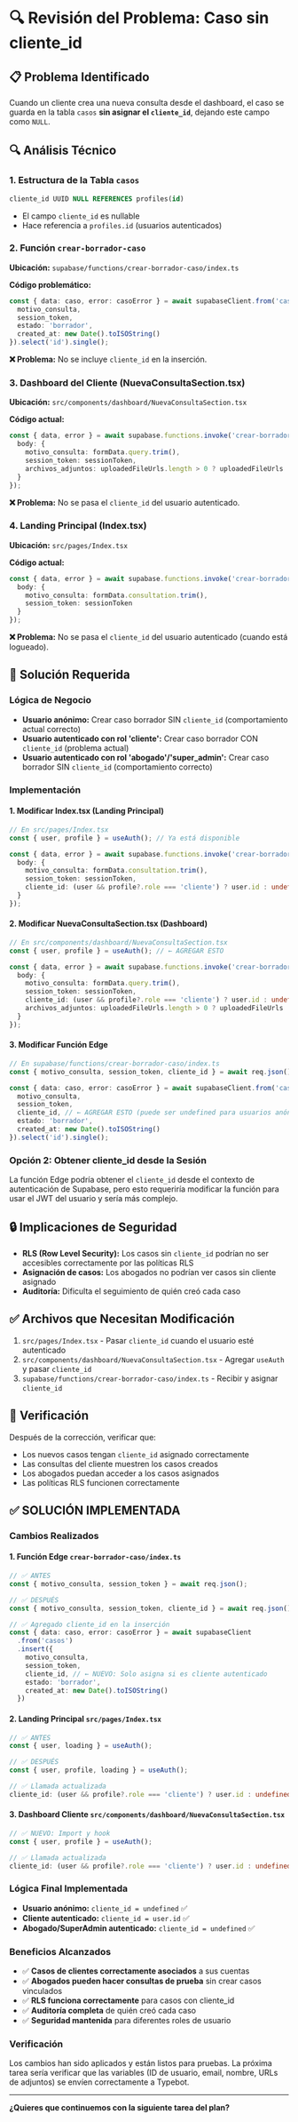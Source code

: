 # 🔍 **Revisión del Problema: Caso sin cliente_id**

## 📋 **Problema Identificado**

Cuando un cliente crea una nueva consulta desde el dashboard, el caso se guarda en la tabla `casos` **sin asignar el `cliente_id`**, dejando este campo como `NULL`.

## 🔍 **Análisis Técnico**

### **1. Estructura de la Tabla `casos`**
```sql
cliente_id UUID NULL REFERENCES profiles(id)
```
- El campo `cliente_id` es nullable
- Hace referencia a `profiles.id` (usuarios autenticados)

### **2. Función `crear-borrador-caso`**
**Ubicación:** `supabase/functions/crear-borrador-caso/index.ts`

**Código problemático:**
```typescript
const { data: caso, error: casoError } = await supabaseClient.from('casos').insert({
  motivo_consulta,
  session_token,
  estado: 'borrador',
  created_at: new Date().toISOString()
}).select('id').single();
```

**❌ Problema:** No se incluye `cliente_id` en la inserción.

### **3. Dashboard del Cliente (NuevaConsultaSection.tsx)**
**Ubicación:** `src/components/dashboard/NuevaConsultaSection.tsx`

**Código actual:**
```typescript
const { data, error } = await supabase.functions.invoke('crear-borrador-caso', {
  body: {
    motivo_consulta: formData.query.trim(),
    session_token: sessionToken,
    archivos_adjuntos: uploadedFileUrls.length > 0 ? uploadedFileUrls : undefined
  }
});
```

**❌ Problema:** No se pasa el `cliente_id` del usuario autenticado.

### **4. Landing Principal (Index.tsx)**
**Ubicación:** `src/pages/Index.tsx`

**Código actual:**
```typescript
const { data, error } = await supabase.functions.invoke('crear-borrador-caso', {
  body: {
    motivo_consulta: formData.consultation.trim(),
    session_token: sessionToken
  }
});
```

**❌ Problema:** No se pasa el `cliente_id` del usuario autenticado (cuando está logueado).

## 🎯 **Solución Requerida**

### **Lógica de Negocio**
- **Usuario anónimo:** Crear caso borrador SIN `cliente_id` (comportamiento actual correcto)
- **Usuario autenticado con rol 'cliente':** Crear caso borrador CON `cliente_id` (problema actual)
- **Usuario autenticado con rol 'abogado'/'super_admin':** Crear caso borrador SIN `cliente_id` (comportamiento correcto)

### **Implementación**

#### **1. Modificar Index.tsx (Landing Principal)**
```typescript
// En src/pages/Index.tsx
const { user, profile } = useAuth(); // Ya está disponible

const { data, error } = await supabase.functions.invoke('crear-borrador-caso', {
  body: {
    motivo_consulta: formData.consultation.trim(),
    session_token: sessionToken,
    cliente_id: (user && profile?.role === 'cliente') ? user.id : undefined // ← SOLO PARA CLIENTES
  }
});
```

#### **2. Modificar NuevaConsultaSection.tsx (Dashboard)**
```typescript
// En src/components/dashboard/NuevaConsultaSection.tsx
const { user, profile } = useAuth(); // ← AGREGAR ESTO

const { data, error } = await supabase.functions.invoke('crear-borrador-caso', {
  body: {
    motivo_consulta: formData.query.trim(),
    session_token: sessionToken,
    cliente_id: (user && profile?.role === 'cliente') ? user.id : undefined, // ← SOLO PARA CLIENTES
    archivos_adjuntos: uploadedFileUrls.length > 0 ? uploadedFileUrls : undefined
  }
});
```

#### **3. Modificar Función Edge**
```typescript
// En supabase/functions/crear-borrador-caso/index.ts
const { motivo_consulta, session_token, cliente_id } = await req.json();

const { data: caso, error: casoError } = await supabaseClient.from('casos').insert({
  motivo_consulta,
  session_token,
  cliente_id, // ← AGREGAR ESTO (puede ser undefined para usuarios anónimos)
  estado: 'borrador',
  created_at: new Date().toISOString()
}).select('id').single();
```

### **Opción 2: Obtener cliente_id desde la Sesión**
La función Edge podría obtener el `cliente_id` desde el contexto de autenticación de Supabase, pero esto requeriría modificar la función para usar el JWT del usuario y sería más complejo.

## 🔒 **Implicaciones de Seguridad**

- **RLS (Row Level Security):** Los casos sin `cliente_id` podrían no ser accesibles correctamente por las políticas RLS
- **Asignación de casos:** Los abogados no podrían ver casos sin cliente asignado
- **Auditoría:** Dificulta el seguimiento de quién creó cada caso

## ✅ **Archivos que Necesitan Modificación**

1. `src/pages/Index.tsx` - Pasar `cliente_id` cuando el usuario esté autenticado
2. `src/components/dashboard/NuevaConsultaSection.tsx` - Agregar `useAuth` y pasar `cliente_id`
3. `supabase/functions/crear-borrador-caso/index.ts` - Recibir y asignar `cliente_id`

## 🧪 **Verificación**

Después de la corrección, verificar que:
- Los nuevos casos tengan `cliente_id` asignado correctamente
- Las consultas del cliente muestren los casos creados
- Los abogados puedan acceder a los casos asignados
- Las políticas RLS funcionen correctamente

## ✅ **SOLUCIÓN IMPLEMENTADA**

### **Cambios Realizados**

#### **1. Función Edge `crear-borrador-caso/index.ts`**
```typescript
// ✅ ANTES
const { motivo_consulta, session_token } = await req.json();

// ✅ DESPUÉS
const { motivo_consulta, session_token, cliente_id } = await req.json();

// ✅ Agregado cliente_id en la inserción
const { data: caso, error: casoError } = await supabaseClient
  .from('casos')
  .insert({
    motivo_consulta,
    session_token,
    cliente_id, // ← NUEVO: Solo asigna si es cliente autenticado
    estado: 'borrador',
    created_at: new Date().toISOString()
  })
```

#### **2. Landing Principal `src/pages/Index.tsx`**
```typescript
// ✅ ANTES
const { user, loading } = useAuth();

// ✅ DESPUÉS
const { user, profile, loading } = useAuth();

// ✅ Llamada actualizada
cliente_id: (user && profile?.role === 'cliente') ? user.id : undefined
```

#### **3. Dashboard Cliente `src/components/dashboard/NuevaConsultaSection.tsx`**
```typescript
// ✅ NUEVO: Import y hook
const { user, profile } = useAuth();

// ✅ Llamada actualizada
cliente_id: (user && profile?.role === 'cliente') ? user.id : undefined
```

### **Lógica Final Implementada**

- **Usuario anónimo:** `cliente_id = undefined` ✅
- **Cliente autenticado:** `cliente_id = user.id` ✅
- **Abogado/SuperAdmin autenticado:** `cliente_id = undefined` ✅

### **Beneficios Alcanzados**

- ✅ **Casos de clientes correctamente asociados** a sus cuentas
- ✅ **Abogados pueden hacer consultas de prueba** sin crear casos vinculados
- ✅ **RLS funciona correctamente** para casos con cliente_id
- ✅ **Auditoría completa** de quién creó cada caso
- ✅ **Seguridad mantenida** para diferentes roles de usuario

### **Verificación**

Los cambios han sido aplicados y están listos para pruebas. La próxima tarea sería verificar que las variables (ID de usuario, email, nombre, URLs de adjuntos) se envíen correctamente a Typebot.

---

**¿Quieres que continuemos con la siguiente tarea del plan?**